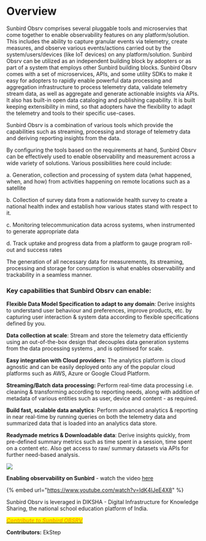 # Overview

Sunbird Obsrv comprises several pluggable tools and microservies that come together to enable observability features on any platform/solution. This includes the ability to capture granular events via telemetry, create measures, and observe various events/actions carried out by the system/users/devices (like IoT devices) on any platform/solution. Sunbird Obsrv can be utilized as an independent building block by adopters or as part of a system that employs other Sunbird building blocks. Sunbird Obsrv comes with a set of microservices, APIs, and some utility SDKs to make it easy for adopters to rapidly enable powerful data processing and aggregation infrastructure to process telemetry data, validate telemetry stream data, as well as aggregate and generate actionable insights via APIs. It also has built-in open data cataloging and publishing capability. It is built keeping extensibility in mind, so that adopters have the flexibility to adapt the telemetry and tools to their specific use-cases.

Sunbird Obsrv is a combination of various tools which provide the capabilities such as streaming, processing and storage of telemetry data and deriving reporting insights from the data.

By configuring the tools based on the requirements at hand, Sunbird Obsrv can be effectively used to enable observability and measurement across a wide variety of solutions. Various possibilities here could include:

a. Generation, collection and processing of system data (what happened, when, and how) from activities happening on remote locations such as a satellite

b. Collection of survey data from a nationwide health survey to create a national health index and establish how various states stand with respect to it.

c. Monitoring telecommunication data across systems, when instrumented to generate appropriate data

d. Track uptake and progress data from a platform to gauge program roll-out and success rates

The generation of all necessary data for measurements, its streaming, processing and storage for consumption is what enables observability and trackability in a seamless manner.

### Key capabilities that Sunbird Obsrv can enable:

**Flexible Data Model Specification to adapt to any domain**: Derive insights to understand user behaviour and preferences, improve products, etc. by capturing user interaction & system data according to flexible specifications defined by you.

**Data collection at scale**: Stream and store the telemetry data efficiently using an out-of-the-box design that decouples data generation systems from the data processing systems , and is optimised for scale.

**Easy integration with Cloud providers**: The analytics platform is cloud agnostic and can be easily deployed onto any of the popular cloud platforms such as AWS, Azure or Google Cloud Platform.

**Streaming/Batch data processing:** Perform real-time data processing i.e. cleaning & transforming according to reporting needs, along with addition of metadata of various entities such as user, device and content - as required.

**Build fast, scalable data analytics**: Perform advanced analytics & reporting in near real-time by running queries on both the telemetry data and summarized data that is loaded into an analytics data store.

**Readymade metrics & Downloadable data**: Derive insights quickly, from pre-defined summary metrics such as time spent in a session, time spent on a content etc. Also get access to raw/ summary datasets via APIs for further need-based analysis.

![](<.gitbook/assets/data flow (1).png>)

**Enabling observability on Sunbird** - watch the video [here](https://www.youtube.com/watch?v=ldK4IJeE4X8)

{% embed url="https://www.youtube.com/watch?v=ldK4IJeE4X8" %}

Sunbird Obsrv is leveraged in DIKSHA - Digital Infrastructure for Knowledge Sharing, the national school education platform of India.



[_<mark style="color:orange;">**Contribute to Sunbird OBSRV**</mark>_](https://github.com/Sunbird-Obsrv/Community/discussions/16)



**Contributors:** EkStep

